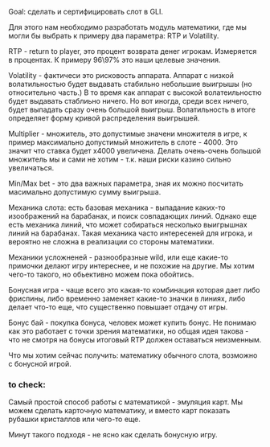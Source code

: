 Goal: сделать и сертифицировать слот в GLI.

Для этого нам необходимо разработать модуль математики, где мы могли бы выбрать к примеру два параметра: RTP и Volatility.

RTP - return to player, это процент возврата денег игрокам. Измеряется в процентах. К примеру 96\97% это наши целевые значения.

Volatility - фактичеси это рисковость аппарата. Аппарат с низкой волатильностью будет выдавать стабильно небольшие выигрышы (но относительно часть.) В то время как аппарат с высокой волатеильностю будет выдавать стаблиьно ничего. Но вот иногда, среди всех ничего, будет выпадать сразу очень большой выигрыш. Волатильность в итоге определяет форму кривой распределения выигрышей.

Multiplier - множитель, это допустимые значени множителя в игре, к пример максимально допустимый множитель в слоте - 4000. Это значит что ставка будет x4000 увеличена. Делать очень-очень большой множитель мы и сами не хотим - т.к. наши риски казино сильно увеличаться.

Min/Max bet - это два важных параметра, зная их можно посчитать масимально допустимую сумму выигрыша.

Механика слота: есть базовая механика - выпадание каких-то изоображений на барабанах, и поиск совпадающих линий. Однако еще есть механика линий, что может собираться несколько выигрышнах линий на барабанах. Такая механика часто интересеней для игрока, и вероятно не сложна в реализации со стороны математики.

Механики усложненей - разнообразные wild, или еще какие-то примочки делают игру интереснее, и не похожие на другие. Мы хотим чего-то такого, но обьективно можем пока обойтись.

Бонусная игра - чаще всего это какая-то комбинация которая дает либо фриспины, либо временно заменяет какие-то значки в линиях, либо делает что-то еще, что существенно повышает отдачу от игры.

Бонус бай - покупка бонуса, человек может купить бонус. Не понимаю как это работает с точки зрения математики, но общая идея такова - что не смотря на бонусы итоговый  RTP должен оставаться неизменным.


Что мы хотим сейчас получить: математику обычного слота, возможно с бонусной игрой.



### to check:
Самый простой способ работы с математикой - эмуляция карт. Мы можем сделать карточную математику, и вместо карт показать рубашки кристаллов или чего-то еще.

Минут такого подходя - не ясно как сделать бонусную игру.
